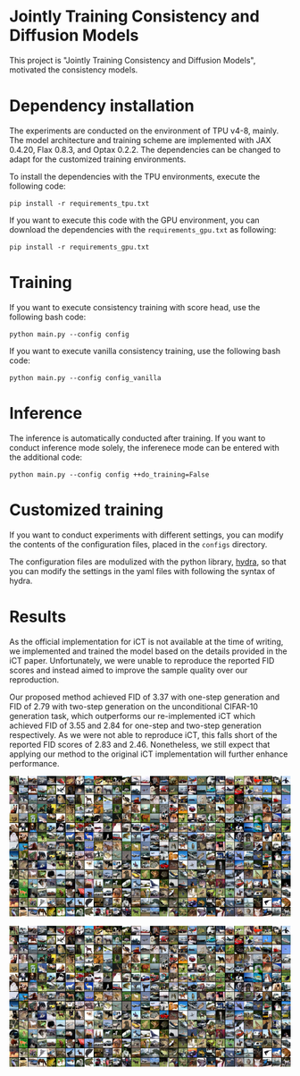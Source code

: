 # Jointly Training Consistency and Diffusion Models
This project is "Jointly Training Consistency and Diffusion Models", motivated the consistency models. 

# Dependency installation

The experiments are conducted on the environment of TPU v4-8, mainly. The model architecture and training scheme are implemented with JAX 0.4.20, Flax 0.8.3, and Optax 0.2.2. The dependencies can be changed to adapt for the customized training environments. 

To install the dependencies with the TPU environments, execute the following code:
```
pip install -r requirements_tpu.txt
```

If you want to execute this code with the GPU environment, you can download the dependencies with the `requirements_gpu.txt` as following:

```
pip install -r requirements_gpu.txt
```



# Training

If you want to execute consistency training with score head, use the following bash code: 

```
python main.py --config config
```

If you want to execute vanilla consistency training, use the following bash code: 

```
python main.py --config config_vanilla
```

# Inference

The inference is automatically conducted after training. If you want to conduct inference mode solely, the inferenece mode can be entered with the additional code:

```
python main.py --config config ++do_training=False
```

# Customized training
If you want to conduct experiments with different settings, you can modify the contents of the configuration files, placed in the `configs` directory.

The configuration files are modulized with the python library, [hydra](https://hydra.cc/), so that you can modify the settings in the yaml files with following the syntax of hydra.

# Results
As the official implementation for iCT is not available at the time of writing, we implemented and trained the model based on the details provided in the iCT paper. Unfortunately, we were unable to reproduce the reported FID scores and instead aimed to improve the sample quality over our reproduction.

Our proposed method achieved FID of 3.37 with one-step generation and FID of 2.79 with two-step generation on the unconditional CIFAR-10 generation task, which outperforms our re-implemented iCT which achieved FID of 3.55 and 2.84 for one-step and two-step generation respectively. As we were not able to reproduce iCT, this falls short of the reported FID scores of 2.83 and 2.46. Nonetheless, we still expect that applying our method to the original iCT implementation will further enhance performance.

![](assets/uncurated_one_step_img.png)

![](assets/uncurated_two_step_img.png)